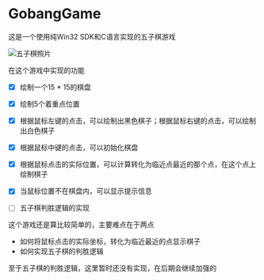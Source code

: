 # GobangGame
这是一个使用纯Win32 SDK和C语言实现的五子棋游戏

![五子棋照片](https://github.com/wangying2016/GobangGame/raw/master/Picture/Demo1.png)

在这个游戏中实现的功能

- [x] 绘制一个15 * 15的棋盘

- [x] 绘制5个着重点位置

- [x] 根据鼠标左键的点击，可以绘制出黑色棋子；根据鼠标右键的点击，可以绘制出白色棋子

- [x] 根据鼠标中键的点击，可以初始化棋盘

- [x] 根据鼠标点击的实际位置，可以计算转化为临近点最近的那个点，在这个点上绘制棋子

- [x] 当鼠标位置不在棋盘内，可以显示提示信息

- [ ] 五子棋判胜逻辑的实现

这个游戏还是算比较简单的，主要难点在于两点

- 如何将鼠标点击的实际坐标，转化为临近最近的点显示棋子
- 如何实现五子棋的判胜逻辑


至于五子棋的判胜逻辑，这里暂时还没有实现，在后期会继续加强的
